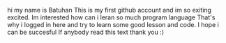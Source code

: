 hi my name is Batuhan 
This is my first github account and im so exiting excited.
Im interested how can i leran so much program language 
That's why i logged in here and try to learn some good lesson and code.
I hope i can be succesful
If anybody read this text thank you :)

